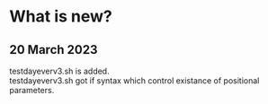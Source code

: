 # What is new?

## 20 March 2023

testdayeverv3.sh is added.\
testdayeverv3.sh got if syntax which control existance of positional parameters.
